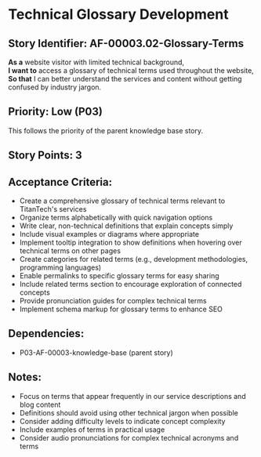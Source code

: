 # Technical Glossary Development

## Story Identifier: AF-00003.02-Glossary-Terms

**As a** website visitor with limited technical background,  
**I want to** access a glossary of technical terms used throughout the website,  
**So that** I can better understand the services and content without getting confused by industry jargon.

## Priority: Low (P03)
This follows the priority of the parent knowledge base story.

## Story Points: 3

## Acceptance Criteria:
- Create a comprehensive glossary of technical terms relevant to TitanTech's services
- Organize terms alphabetically with quick navigation options
- Write clear, non-technical definitions that explain concepts simply
- Include visual examples or diagrams where appropriate
- Implement tooltip integration to show definitions when hovering over technical terms on other pages
- Create categories for related terms (e.g., development methodologies, programming languages)
- Enable permalinks to specific glossary terms for easy sharing
- Include related terms section to encourage exploration of connected concepts
- Provide pronunciation guides for complex technical terms
- Implement schema markup for glossary terms to enhance SEO

## Dependencies:
- P03-AF-00003-knowledge-base (parent story)

## Notes:
- Focus on terms that appear frequently in our service descriptions and blog content
- Definitions should avoid using other technical jargon when possible
- Consider adding difficulty levels to indicate concept complexity
- Include examples of terms in practical usage
- Consider audio pronunciations for complex technical acronyms and terms
